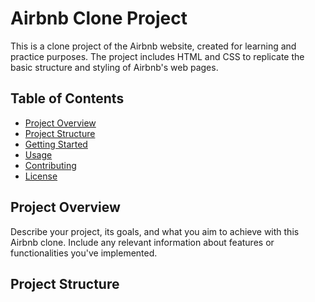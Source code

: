 # Airbnb Clone Project

This is a clone project of the Airbnb website, created for learning and practice purposes. The project includes HTML and CSS to replicate the basic structure and styling of Airbnb's web pages.

## Table of Contents

- [Project Overview](#project-overview)
- [Project Structure](#project-structure)
- [Getting Started](#getting-started)
- [Usage](#usage)
- [Contributing](#contributing)
- [License](#license)

## Project Overview

Describe your project, its goals, and what you aim to achieve with this Airbnb clone. Include any relevant information about features or functionalities you've implemented.

## Project Structure



